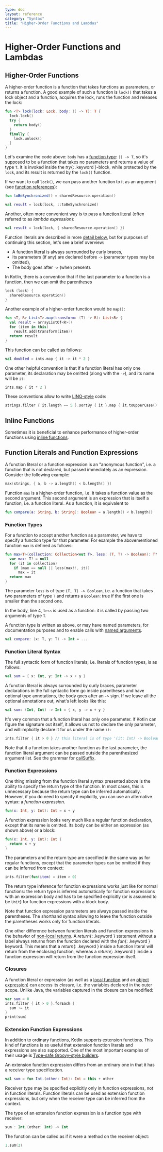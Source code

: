 ```yaml
---
type: doc
layout: reference
category: "Syntax"
title: "Higher-Order Functions and Lambdas"
---
```


# Higher-Order Functions and Lambdas

## Higher-Order Functions

A higher-order function is a function that takes functions as parameters, or returns a function.
A good example of such a function is `lock()` that takes a lock object and a function, acquires the lock, runs the function and releases the lock:

``` kotlin
fun <T> lock(lock: Lock, body: () -> T): T {
  lock.lock()
  try {
    return body()
  }
  finally {
    lock.unlock()
  }
}
```

Let's examine the code above: `body` has a [function type](#function-types): `() -> T`,
so it's supposed to be a function that takes no parameters and returns a value of type `T`.
It is invoked inside the *try*{: .keyword }-block, while protected by the `lock`, and its result is returned by the `lock()` function.

If we want to call `lock()`, we can pass another function to it as an argument (see [function references](reflection.html#function-references)):

``` kotlin
fun toBeSynchronized() = sharedResource.operation()

val result = lock(lock, ::toBeSynchronized)
```

Another, often more convenient way is to pass a [function literal](#function-literals-and-function-expressions) (often referred to as _lambda expression_):

``` kotlin
val result = lock(lock, { sharedResource.operation() })
```

Function literals are described in more [detail below](#function-literals-and-function-expressions), but for purposes of continuing this section, let's see a brief overview:

* A function literal is always surrounded by curly braces,
* Its parameters (if any) are declared before `->` (parameter types may be omitted),
* The body goes after `->` (when present).

In Kotlin, there is a convention that if the last parameter to a function is a function, then we can omit the parentheses

``` kotlin
lock (lock) {
  sharedResource.operation()
}
```

Another example of a higher-order function would be `map()`:

``` kotlin
fun <T, R> List<T>.map(transform: (T) -> R): List<R> {
  val result = arrayListOf<R>()
  for (item in this)
    result.add(transform(item))
  return result
}
```

This function can be called as follows:

``` kotlin
val doubled = ints.map { it -> it * 2 }
```

One other helpful convention is that if a function literal has only one parameter,
its declaration may be omitted (along with the `->`), and its name will be `it`:

``` kotlin
ints.map { it * 2 }
```

These conventions allow to write [LINQ-style](http://msdn.microsoft.com/en-us/library/bb308959.aspx) code:

``` kotlin
strings.filter { it.length == 5 }.sortBy { it }.map { it.toUpperCase() }
```

## Inline Functions

Sometimes it is beneficial to enhance performance of higher-order functions using [inline functions](inline-functions.html).

## Function Literals and Function Expressions

A function literal or a function expression is an "anonymous function", i.e. a function that is not declared,
but passed immediately as an expression. Consider the following example:

``` kotlin
max(strings, { a, b -> a.length() < b.length() })
```

Function `max` is a higher-order function, i.e. it takes a function value as the second argument.
This second argument is an expression that is itself a function, i.e. a function literal. As a function, it is equivalent to

``` kotlin
fun compare(a: String, b: String): Boolean = a.length() < b.length()
```

### Function Types

For a function to accept another function as a parameter, we have to specify a function type for that parameter.
For example the abovementioned function `max` is defined as follows:

``` kotlin
fun max<T>(collection: Collection<out T>, less: (T, T) -> Boolean): T? {
  var max: T? = null
  for (it in collection)
    if (max == null || less(max!!, it))
      max = it
  return max
}
```

The parameter `less` is of type `(T, T) -> Boolean`, i.e. a function that takes two parameters of type `T` and returns a `Boolean`:
true if the first one is smaller than the second one.

In the body, line 4, `less` is used as a function: it is called by passing two arguments of type `T`.

A function type is written as above, or may have named parameters, for documentation purposes and
to enable calls with [named arguments](functions.html#named-arguments).

``` kotlin
val compare: (x: T, y: T) -> Int = ...
```

### Function Literal Syntax

The full syntactic form of function literals, i.e. literals of function types, is as follows:

``` kotlin
val sum = { x: Int, y: Int -> x + y }
```

A function literal is always surrounded by curly braces,
parameter declarations in the full syntactic form go inside parentheses and have optional type annotations,
the body goes after an `->` sign.
If we leave all the optional annotations out, what's left looks like this:

``` kotlin
val sum: (Int, Int) -> Int = { x, y -> x + y }
```

It's very common that a function literal has only one parameter.
If Kotlin can figure the signature out itself, it allows us not to declare the only parameter, and will implicitly
declare it for us under the name `it`:

``` kotlin
ints.filter { it > 0 } // this literal is of type '(it: Int) -> Boolean'
```

Note that if a function takes another function as the last parameter, the function literal argument can be passed
outside the parenthesized argument list.
See the grammar for [callSuffix](grammar.html#call-suffix).

### Function Expressions

One thing missing from the function literal syntax presented above is the ability to specify the return type of the
function. In most cases, this is unnecessary because the return type can be inferred automatically. However, if you
do need to specify it explicitly, you can use an alternative syntax: a _function expression_.

``` kotlin
fun(x: Int, y: Int): Int = x + y
```

A function expression looks very much like a regular function declaration, except that its name is omitted. Its body
can be either an expression (as shown above) or a block:

``` kotlin
fun(x: Int, y: Int): Int {
  return x + y
}
```

The parameters and the return type are specified in the same way as for regular functions, except that the parameter
types can be omitted if they can be inferred from context:

``` kotlin
ints.filter(fun(item) = item > 0)
```

The return type inference for function expressions works just like for normal functions: the return type is inferred
automatically for function expressions with an expression body and has to be specified explicitly (or is assumed to be
`Unit`) for function expressions with a block body.

Note that function expression parameters are always passed inside the parentheses. The shorthand syntax allowing
to leave the function outside the parentheses works only for function literals.

One other difference between function literals and function expressions is the behavior of
[non-local returns](inline-functions.html#non-local-returns). A *return*{: .keyword }  statement without a label
always returns from the function declared with the *fun*{: .keyword } keyword. This means that a *return*{: .keyword }
inside a function literal will return from the enclosing function, whereas a *return*{: .keyword } inside
a function expression will return from the function expression itself.

### Closures

A function literal or expression (as well as a [local function](functions.html#local-functions) and an [object expression](object-declarations.html#object-expressions))
can access its _closure_, i.e. the variables declared in the outer scope. Unlike Java, the variables captured in the closure can be modified:

``` kotlin
var sum = 0
ints.filter { it > 0 }.forEach {
  sum += it
}
print(sum)
```

### Extension Function Expressions

In addition to ordinary functions, Kotlin supports extension functions.
This kind of functions is so useful that extension function literals and expressions are also supported.
One of the most important examples of their usage is [Type-safe Groovy-style builders](type-safe-builders.html).

An extension function expression differs from an ordinary one in that it has a receiver type specification.

``` kotlin
val sum = fun Int.(other: Int): Int = this + other
```

Receiver type may be specified explicitly only in function expressions, not in function literals. Function literals
can be used as extension function expressions, but only when the receiver type can be inferred from the context.

The type of an extension function expression is a function type with receiver:

``` kotlin
sum : Int.(other: Int) -> Int
```

The function can be called as if it were a method on the receiver object:

``` kotlin
1.sum(2)
```






